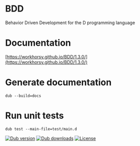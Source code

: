 # BDD
Behavior Driven Development for the D programming language

# Documentation

[https://workhorsy.github.io/BDD/1.3.0/](https://workhorsy.github.io/BDD/1.3.0/)

# Generate documentation

```
dub --build=docs
```

# Run unit tests

```
dub test --main-file=test/main.d
```

[![Dub version](https://img.shields.io/dub/v/bdd.svg)](https://code.dlang.org/packages/bdd)
[![Dub downloads](https://img.shields.io/dub/dt/bdd.svg)](https://code.dlang.org/packages/bdd)
[![License](https://img.shields.io/badge/license-BSL_1.0-blue.svg)](https://raw.githubusercontent.com/workhorsy/BDD/master/LICENSE)
